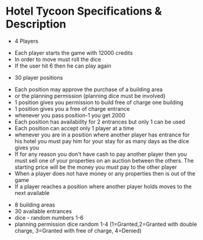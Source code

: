 # Hotel Tycoon Specifications & Description

* 4 Players
- Each player starts the game with 12000 credits
- In order to move must roll the dice
- If the user hit 6 then he can play again
* 30 player positions
- Each position may approve the purchase of a building area
- or the planning permission (planning dice must be involved)
- 1 position gives you permission to build free of charge one building
- 1 position gives you a free of charge entrance
- whenever you pass position-1 you get 2000
- Each position has availability for 2 entrances but only 1 can be used
- Each position can accept only 1 player at a time
- whenever you are in a position where another player has entrance for his hotel you must pay him for your stay for as many days as the dice gives you
- If for any reason you don't have cash to pay another player then you must sell one of your properties on an auction between the others. The starting price will be the money you must pay to the other player
- When a player does not have money or any properties then is out of the game
- If a player reaches a position where another player holds moves to the next available
* 8 building areas
* 30 available entrances
* dice - random numbers 1-6
* planning permission dice random 1-4 (1=Granted,2=Granted with double charge, 3=Granted with free of charge, 4=Denied)
